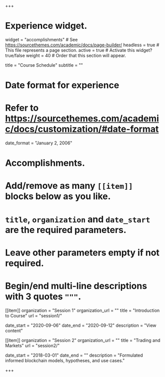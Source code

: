 +++
# Experience widget.
widget = "accomplishments"  # See https://sourcethemes.com/academic/docs/page-builder/
headless = true  # This file represents a page section.
active = true  # Activate this widget? true/false
weight = 40  # Order that this section will appear.

title = "Course Schedule"
subtitle = ""

# Date format for experience
#   Refer to https://sourcethemes.com/academic/docs/customization/#date-format
date_format = "January 2, 2006"

# Accomplishments.
#   Add/remove as many `[[item]]` blocks below as you like.
#   `title`, `organization` and `date_start` are the required parameters.
#   Leave other parameters empty if not required.
#   Begin/end multi-line descriptions with 3 quotes `"""`.

[[item]]
  organization = "Session 1"
  organization_url = ""
  title = "Introduction to Course"
  url = "session1/"
  
  date_start = "2020-09-06"
  date_end = "2020-09-12"
  description = "View content"

[[item]]
  organization = "Session 2"
  organization_url = ""
  title = "Trading and Markets"
  url = "session2/"
  
  date_start = "2018-03-01"
  date_end = ""
  description = "Formulated informed blockchain models, hypotheses, and use cases."
  


+++

